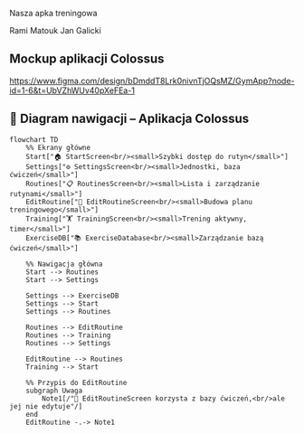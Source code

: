 Nasza apka treningowa

Rami Matouk
Jan Galicki

## Mockup aplikacji Colossus

https://www.figma.com/design/bDmddT8Lrk0nivnTjOQsMZ/GymApp?node-id=1-6&t=UbVZhWUv40pXeFEa-1

## 🔀 Diagram nawigacji – Aplikacja Colossus

```mermaid
flowchart TD
    %% Ekrany główne
    Start["🏠 StartScreen<br/><small>Szybki dostęp do rutyn</small>"]
    Settings["⚙️ SettingsScreen<br/><small>Jednostki, baza ćwiczeń</small>"]
    Routines["📋 RoutinesScreen<br/><small>Lista i zarządzanie rutynami</small>"]
    EditRoutine["📝 EditRoutineScreen<br/><small>Budowa planu treningowego</small>"]
    Training["🏋️ TrainingScreen<br/><small>Trening aktywny, timer</small>"]
    ExerciseDB["📚 ExerciseDatabase<br/><small>Zarządzanie bazą ćwiczeń</small>"]

    %% Nawigacja główna
    Start --> Routines
    Start --> Settings

    Settings --> ExerciseDB
    Settings --> Start
    Settings --> Routines

    Routines --> EditRoutine
    Routines --> Training
    Routines --> Settings

    EditRoutine --> Routines
    Training --> Start

    %% Przypis do EditRoutine
    subgraph Uwaga
        Note1[/"📎 EditRoutineScreen korzysta z bazy ćwiczeń,<br/>ale jej nie edytuje"/]
    end
    EditRoutine -.-> Note1
```



